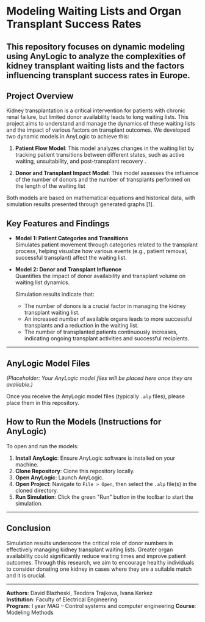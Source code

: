 # Modeling Waiting Lists and Organ Transplant Success Rates

This repository focuses on dynamic modeling using AnyLogic to analyze the complexities of kidney transplant waiting lists and the factors influencing transplant success rates in Europe.
---
## Project Overview

Kidney transplantation is a critical intervention for patients with chronic renal failure, but limited donor availability leads to long waiting lists. This project aims to understand and manage the dynamics of these waiting lists and the impact of various factors on transplant outcomes. We developed two dynamic models in AnyLogic to achieve this:

1. **Patient Flow Model**: This model analyzes changes in the waiting list by tracking patient transitions between different states, such as active waiting, unsuitability, and post-transplant recovery .

2. **Donor and Transplant Impact Model**: This model assesses the influence of the number of donors and the number of transplants performed on the length of the waiting list
   
Both models are based on mathematical equations and historical data, with simulation results presented through generated graphs [1].

## Key Features and Findings

- **Model 1: Patient Categories and Transitions**  
  Simulates patient movement through categories related to the transplant process, helping visualize how various events (e.g., patient removal, successful transplant) affect the waiting list.

- **Model 2: Donor and Transplant Influence**  
  Quantifies the impact of donor availability and transplant volume on waiting list dynamics.  

  Simulation results indicate that:
  - The number of donors is a crucial factor in managing the kidney transplant waiting list.
  - An increased number of available organs leads to more successful transplants and a reduction in the waiting list.
  - The number of transplanted patients continuously increases, indicating ongoing transplant activities and successful recipients.
---
## AnyLogic Model Files

*(Placeholder: Your AnyLogic model files will be placed here once they are available.)*  

Once you receive the AnyLogic model files (typically `.alp` files), please place them in this repository.

## How to Run the Models (Instructions for AnyLogic)

To open and run the models:

1. **Install AnyLogic**: Ensure AnyLogic software is installed on your machine.  
2. **Clone Repository**: Clone this repository locally.  
3. **Open AnyLogic**: Launch AnyLogic.  
4. **Open Project**: Navigate to `File > Open`, then select the `.alp` file(s) in the cloned directory.  
5. **Run Simulation**: Click the green "Run" button in the toolbar to start the simulation.
---
## Conclusion

Simulation results underscore the critical role of donor numbers in effectively managing kidney transplant waiting lists. Greater organ availability could significantly reduce waiting times and improve patient outcomes. Through this research, we aim to encourage healthy individuals to consider donating one kidney in cases where they are a suitable match and it is crucial.

---

**Authors**: David Blazheski, Teodora Trajkova, Ivana Kerkez  
**Institution**: Faculty of Electrical Engineering  
**Program**: I year MAG – Control systems and computer engineering 
**Course**: Modeling Methods

